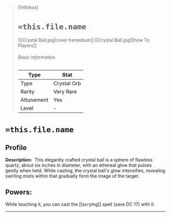 > [!infobox]
> # `=this.file.name`
> ![[Crystal Ball.jpg|cover hsmedium]]
> [[Crystal Ball.jpg|Show To Players]]
> ###### Basic Information
> Type |  Stat |
> ---|---|
> Type | Crystal Orb |
> Rarity | Very Rare |
> Attunement | Yes |
> Level | - |

# `=this.file.name`
## Profile

**Description:** 
This elegantly crafted crystal ball is a sphere of flawless quartz, about six inches in diameter, with an ethereal glow that pulses gently when held. While casting, the crystal ball's glow intensifies, revealing swirling mists within that gradually form the image of the target.

## Powers:
While touching it, you can cast the [[scrying]] spell (save DC 17) with it.

---